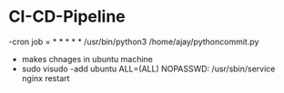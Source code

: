 # CI-CD-Pipeline
-cron job = * * * * * /usr/bin/python3 /home/ajay/pythoncommit.py
- makes chnages in ubuntu machine
- sudo visudo
-add ubuntu ALL=(ALL) NOPASSWD: /usr/sbin/service nginx restart

